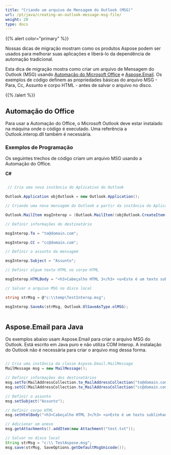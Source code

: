 ```yaml
---
title: "Criando um arquivo de Mensagem do Outlook (MSG)"
url: /pt/java/creating-an-outlook-message-msg-file/
weight: 20
type: docs
---
```



{{% alert color="primary" %}} 

Nossas dicas de migração mostram como os produtos Aspose podem ser usados para melhorar suas aplicações e liberá-lo da dependência de automação tradicional.

Esta dica de migração mostra como criar um arquivo de Mensagem do Outlook (MSG) usando [Automação do Microsoft Office](#office-automation) e [Aspose.Email](#asposeemail-for-java). Os exemplos de código definem as propriedades básicas do arquivo MSG - Para, Cc, Assunto e corpo HTML - antes de salvar o arquivo no disco.

{{% /alert %}} 
## **Automação do Office**
Para usar a Automação do Office, o Microsoft Outlook deve estar instalado na máquina onde o código é executado. Uma referência a Outlook.interop.dll também é necessária.
### **Exemplos de Programação**
Os seguintes trechos de código criam um arquivo MSG usando a Automação do Office.

**C#**

~~~cs

 // Cria uma nova instância do Aplicativo do Outlook

Outlook.Application objOutlook = new Outlook.Application();

// Criando uma nova mensagem do Outlook a partir da instância do Aplicativo do Outlook

Outlook.MailItem msgInterop = (Outlook.MailItem)(objOutlook.CreateItem(Outlook.OlItemType.olMailItem));

// Definir informações do destinatário

msgInterop.To = "to@domain.com";

msgInterop.CC = "cc@domain.com";

// Definir o assunto da mensagem

msgInterop.Subject = "Assunto";

// Definir algum texto HTML no corpo HTML

msgInterop.HTMLBody = "<h3>Cabeçalho HTML 3</h3> <u>Este é um texto sublinhado</u>";

// Salvar o arquivo MSG no disco local

string strMsg = @"c:\\temp\TestInterop.msg";

msgInterop.SaveAs(strMsg, Outlook.OlSaveAsType.olMSG);



~~~
## **Aspose.Email para Java**
Os exemplos abaixo usam Aspose.Email para criar o arquivo MSG do Outlook. Está escrito em Java puro e não utiliza COM Interop. A instalação do Outlook não é necessária para criar o arquivo msg dessa forma.

~~~Java

// Cria uma instância da classe Aspose.Email.MailMessage
MailMessage msg = new MailMessage();

// Definir informações dos destinatários
msg.setTo(MailAddressCollection.to_MailAddressCollection("to@domain.com"));
msg.setCC(MailAddressCollection.to_MailAddressCollection("cc@domain.com"));

// Definir o assunto
msg.setSubject("Assunto");

// Definir corpo HTML
msg.setHtmlBody("<h3>Cabeçalho HTML 3</h3> <u>Este é um texto sublinhado</u>");

// Adicionar um anexo
msg.getAttachments().addItem(new Attachment("test.txt"));

// Salvar no disco local
String strMsg = "c:\\ TestAspose.msg";
msg.save(strMsg, SaveOptions.getDefaultMsgUnicode());

~~~